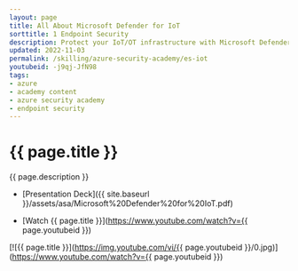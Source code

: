```yaml
---
layout: page
title: All About Microsoft Defender for IoT
sorttitle: 1 Endpoint Security
description: Protect your IoT/OT infrastructure with Microsoft Defender for IoT. Come learn about Defender for IoT's agentless network detection and response (NDR) that is rapidly deployed and interoperable with Microsoft 365 Defender, Microsoft Sentinel, and external security operations center (SOC) tools. Explore differences between IT & OT security and upskill with a detailed demo. within Defender for IoT.
updated: 2022-11-03
permalink: /skilling/azure-security-academy/es-iot
youtubeid: -j9qj-JfN98
tags: 
- azure
- academy content
- azure security academy
- endpoint security
---
```


# {{ page.title }}

{{ page.description }}

* [Presentation Deck]({{ site.baseurl }}/assets/asa/Microsoft%20Defender%20for%20IoT.pdf)

* [Watch {{ page.title }}](https://www.youtube.com/watch?v={{ page.youtubeid }})

[![{{ page.title }}](https://img.youtube.com/vi/{{ page.youtubeid }}/0.jpg)](https://www.youtube.com/watch?v={{ page.youtubeid }})